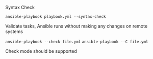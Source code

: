 Syntax Check

`ansible-playbook playbook.yml --syntax-check`

Validate tasks, Ansible runs without making any changes on remote systems

`ansible-playbook --check file.yml`
`ansible-playbook --C file.yml`

Check mode should be supported  
